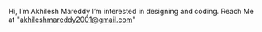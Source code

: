  Hi, I’m Akhilesh Mareddy
I’m interested in designing and coding.
Reach Me at "akhileshmareddy2001@gmail.com"

<!---
akhileshmareddy/akhileshmareddy is a ✨ special ✨ repository because its `README.md` (this file) appears on your GitHub profile.
You can click the Preview link to take a look at your changes.
--->
